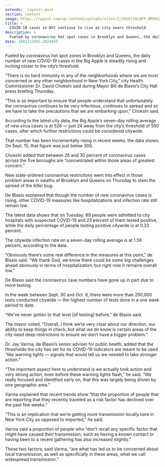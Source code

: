 ```yaml
--- 
extends: _layouts.post 
section: content 
image: https://nypost.com/wp-content/uploads/sites/2/2020/10/AFP_8RP842.jpg?quality=90&strip=all&w=1200 
title: > 
  COVID-19 cases in NYC continue to rise as city nears threshold 
description: > 
  Fueled by coronavirus hot spot zones in Brooklyn and Queens, the daily number of new COVID-19 cases in the Big Apple is steadily rising and inching closer to the city’s threshold.“There is no herd immunity in any of the neighborhoods where we are most concerned or any other neighborhood in New York City,” city Health Commissioner Dr. David Chokshi said during Mayor Bill de Blasio’s City Hall press briefing Thursday.According to the latest city data, the Big Apple’s seven-day rolling average of new virus cases is at 526 — just 24 away from the city’s threshold of 550 cases, after which further restrictions could be considered citywide.That number has been incrementally rising in recent weeks, the data shows.De Blasio explained that though the number of new coronavirus cases is rising, other COVID-19 measures like hospitalizations and infection rate still remain low. 
date: 1602212082.2824945 
--- 
```

Fueled by coronavirus hot spot zones in Brooklyn and Queens, the daily number of new COVID-19 cases in the Big Apple is steadily rising and inching closer to the city’s threshold.

“There is no herd immunity in any of the neighborhoods where we are most concerned or any other neighborhood in New York City,” city Health Commissioner Dr. David Chokshi said during Mayor Bill de Blasio’s City Hall press briefing Thursday.

“This is so important to ensure that people understand that unfortunately the coronavirus continues to be very infectious, continues to spread and so we have to take the precautions that we are embarking upon,” Chokshi said.

According to the latest city data, the Big Apple’s seven-day rolling average of new virus cases is at 526 — just 24 away from the city’s threshold of 550 cases, after which further restrictions could be considered citywide.

That number has been incrementally rising in recent weeks, the data shows. On Sept. 15, that figure was just below 300.

Chokshi added that between 25 and 30 percent of coronavirus cases across the five boroughs are “concentrated within those areas of greatest concern.”

New state-ordered coronavirus restrictions went into effect in those problem areas in swaths of Brooklyn and Queens on Thursday to stem the spread of the killer bug.

De Blasio explained that though the number of new coronavirus cases is rising, other COVID-19 measures like hospitalizations and infection rate still remain low.

The latest data shows that on Tuesday, 89 people were admitted to city hospitals with suspected COVID-19 and 23 percent of them tested positive, while the daily percentage of people testing positive citywide is at 0.33 percent.

The citywide infection rate on a seven-day rolling average is at 1.56 percent, according to the data.

“Obviously there’s some real difference in the measures at this point,” de Blasio said. “We thank God, we know there could be some big challenges ahead obviously in terms of hospitalization, but right now it remains overall low.”

De Blasio said the coronavirus case numbers have gone up in part due to more testing.

In the week between Sept. 30 and Oct. 6, there were more than 250,000 tests conducted citywide — the highest number of tests done in a one week period to date.

“We’ve never gotten to that level [of testing] before,” de Blasio said.

The mayor noted, “Overall, I think we’re very clear about our direction, our ability to keep things in check, but what we do know is certain areas of the city need deep restrictions to ensure we don’t have a bigger problem.”

Dr. Jay Varma, de Blasio’s senior adviser for public health, added that the thresholds the city has set for its COVID-19 indicators are meant to be used “like warning lights — signals that would tell us we needed to take stronger action.”

“The important aspect here to understand is we actually took action and very strong action, even before these warning lights flash,” he said. “We really focused and identified early on, that this was largely being driven by one geographic area.”

Varma explained that recent trends show “that the proportion of people that are reporting that they recently traveled as a risk factor has declined over the past few weeks.”

“This is an implication that we’re getting more transmission locally here in New York City as opposed to imported,” he said.

Varma said a proportion of people who “don’t recall any specific factor that might have caused their transmission, such as having a known contact or having been to a recent gathering has also increased slightly.”

Those two factors, said Varma, “are what has led us to be concerned about local transmission, as well as specifically in these areas, what we call widespread transmission.”